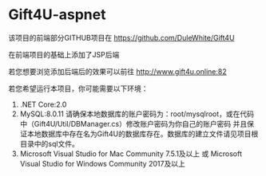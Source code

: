# Gift4U-aspnet
该项目的前端部分GITHUB项目在
https://github.com/DuleWhite/Gift4U

在前端项目的基础上添加了JSP后端

若您想要浏览添加后端后的效果可以前往
http://www.gift4u.online:82

若您希望运行本项目，你可能需要以下环境：
1. .NET Core:2.0
3. MySQL:8.0.11
  请确保本地数据库的账户密码为：root/mysqlroot，或在代码中（Gift4U/Util/DBManager.cs）修改账户密码为你自己的账户密码
  并且保证本地数据库中存在名为Gift4U的数据库存在。数据库的建立文件请见项目根目录中的sql文件。
4. Microsoft Visual Studio for Mac Community 7.5.1及以上 
    或 Microsoft Visual Studio for Windows Community 2017及以上
